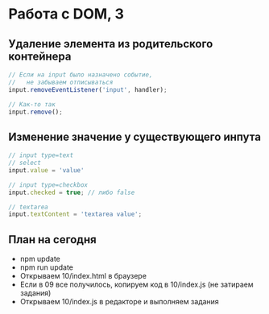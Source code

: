 # Работа с DOM, 3

## Удаление элемента из родительского контейнера

```javascript
// Если на input было назначено событие,
//   не забываем отписываться
input.removeEventListener('input', handler);

// Как-то так
input.remove();
```

## Изменение значение у существующего инпута
```javascript
// input type=text
// select
input.value = 'value'

// input type=checkbox
input.checked = true; // либо false

// textarea
input.textContent = 'textarea value';
```

## План на сегодня

 * npm update
 * npm run update
 * Открываем 10/index.html в браузере
 * Если в 09 все получилось, копируем код в 10/index.js (не затираем задания)
 * Открываем 10/index.js в редакторе и выполняем задания

